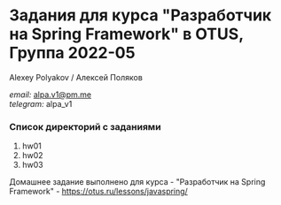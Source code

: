 # Задания для курса "Разработчик на Spring Framework" в OTUS, Группа 2022-05

Alexey Polyakov / Алексей Поляков<br>

<i>email:</i> alpa.v1@pm.me<br>
<i>telegram:</i> alpa_v1<br>

### Список директорий с заданиями

1. hw01<br>
2. hw02<br>
3. hw03<br>

Домашнее задание выполнено для курса - "Разработчик на Spring Framework" - https://otus.ru/lessons/javaspring/